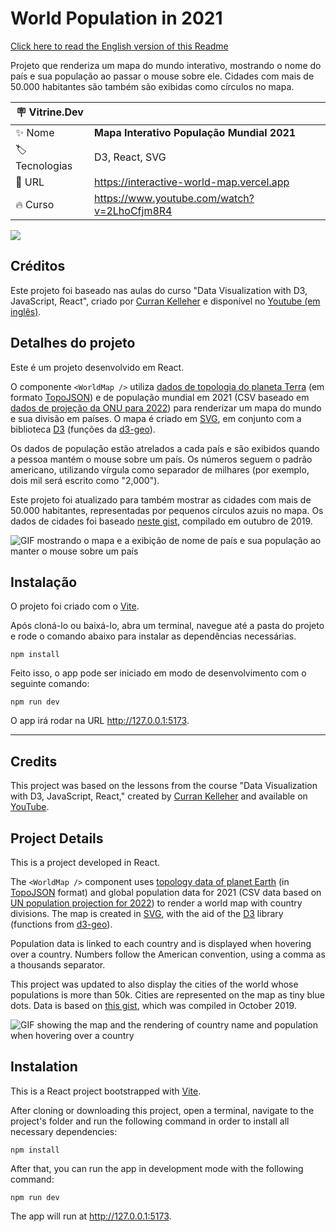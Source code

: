 # World Population in 2021

[Click here to read the English version of this Readme](#credits)

Projeto que renderiza um mapa do mundo interativo, mostrando o nome do país e sua população ao passar o mouse sobre ele. Cidades com mais de 50.000 habitantes são também são exibidas como círculos no mapa.

| :placard: Vitrine.Dev |     |
| -------------  | --- |
| :sparkles: Nome        | **Mapa Interativo População Mundial 2021**
| :label: Tecnologias | D3, React, SVG
| :rocket: URL         | https://interactive-world-map.vercel.app
| :fire: Curso     | https://www.youtube.com/watch?v=2LhoCfjm8R4

![](https://github.com/zingarelli/svg_smiley_face/assets/19349339/1b6e1592-ae09-4697-a4f1-89ef06fde00d#vitrinedev)

## Créditos 

Este projeto foi baseado nas aulas do curso "Data Visualization with D3, JavaScript, React", criado por [Curran Kelleher](https://www.youtube.com/channel/UCSwd_9jyX4YtDYm9p9MxQqw) e disponível no [Youtube (em inglês)](https://www.youtube.com/watch?v=2LhoCfjm8R4).

## Detalhes do projeto

Este é um projeto desenvolvido em React. 

O componente `<WorldMap />` utiliza [dados de topologia do planeta Terra](https://github.com/topojson/world-atlas) (em formato [TopoJSON](https://en.wikipedia.org/wiki/GeoJSON#TopoJSON)) e de população mundial em 2021 (CSV baseado em [dados de projeção da ONU para 2022](https://population.un.org/wpp/Download/Standard/MostUsed/)) para renderizar um mapa do mundo e sua divisão em países. O mapa é criado em [SVG](https://developer.mozilla.org/en-US/docs/Web/SVG), em conjunto com a biblioteca [D3](https://d3js.org) (funções da [d3-geo](https://github.com/d3/d3-geo)).

Os dados de população estão atrelados a cada país e são exibidos quando a pessoa mantém o mouse sobre um país. Os números seguem o padrão americano, utilizando vírgula como separador de milhares (por exemplo, dois mil será escrito como "2,000").

Este projeto foi atualizado para também mostrar as cidades com mais de 50.000 habitantes, representadas por pequenos círculos azuis no mapa. Os dados de cidades foi baseado [neste gist](https://gist.github.com/curran/13d30e855d48cdd6f22acdf0afe27286), compilado em outubro de 2019.

![GIF mostrando o mapa e a exibição de nome de país e sua população ao manter o mouse sobre um país](https://github.com/zingarelli/svg_smiley_face/assets/19349339/c0278e4f-b550-4015-9a6f-53ed648af7b9)

## Instalação

O projeto foi criado com o [Vite](https://vitejs.dev).

Após cloná-lo ou baixá-lo, abra um terminal, navegue até a pasta do projeto e rode o comando abaixo para instalar as dependências necessárias.

    npm install

Feito isso, o app pode ser iniciado em modo de desenvolvimento com o seguinte comando:

    npm run dev

O app irá rodar na URL http://127.0.0.1:5173.

---

## Credits

This project was based on the lessons from the course "Data Visualization with D3, JavaScript, React," created by [Curran Kelleher](https://www.youtube.com/channel/UCSwd_9jyX4YtDYm9p9MxQqw) and available on [YouTube](https://www.youtube.com/watch?v=2LhoCfjm8R4).

## Project Details

This is a project developed in React.

The `<WorldMap />` component uses [topology data of planet Earth](https://github.com/topojson/world-atlas) (in [TopoJSON](https://en.wikipedia.org/wiki/GeoJSON#TopoJSON) format) and global population data for 2021 (CSV data based on [UN population projection for 2022](https://population.un.org/wpp/Download/Standard/MostUsed/)) to render a world map with country divisions. The map is created in [SVG](https://developer.mozilla.org/en-US/docs/Web/SVG), with the aid of the [D3](https://d3js.org) library (functions from [d3-geo](https://github.com/d3/d3-geo)).

Population data is linked to each country and is displayed when hovering over a country. Numbers follow the American convention, using a comma as a thousands separator.

This project was updated to also display the cities of the world whose populations is more than 50k. Cities are represented on the map as tiny blue dots. Data is based on [this gist](https://gist.github.com/curran/13d30e855d48cdd6f22acdf0afe27286), which was compiled in October 2019.

![GIF showing the map and the rendering of country name and population when hovering over a country](https://github.com/zingarelli/svg_smiley_face/assets/19349339/c0278e4f-b550-4015-9a6f-53ed648af7b9)

## Instalation

This is a React project bootstrapped with [Vite](https://vitejs.dev).

After cloning or downloading this project, open a terminal, navigate to the project's folder and run the following command in order to install all necessary dependencies:

    npm install

After that, you can run the app in development mode with the following command:

    npm run dev

The app will run at http://127.0.0.1:5173.